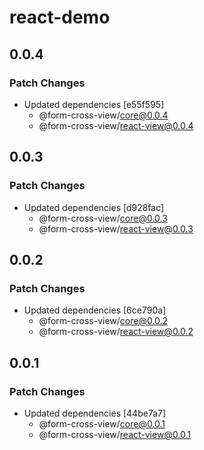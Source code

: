 # react-demo

## 0.0.4

### Patch Changes

- Updated dependencies [e55f595]
  - @form-cross-view/core@0.0.4
  - @form-cross-view/react-view@0.0.4

## 0.0.3

### Patch Changes

- Updated dependencies [d928fac]
  - @form-cross-view/core@0.0.3
  - @form-cross-view/react-view@0.0.3

## 0.0.2

### Patch Changes

- Updated dependencies [6ce790a]
  - @form-cross-view/core@0.0.2
  - @form-cross-view/react-view@0.0.2

## 0.0.1

### Patch Changes

- Updated dependencies [44be7a7]
  - @form-cross-view/core@0.0.1
  - @form-cross-view/react-view@0.0.1

